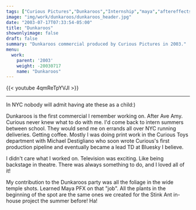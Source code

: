 ```yaml
---
tags: ["Curious Pictures","Dunkaroos","Internship","maya","aftereffects","painteffects"]
image: "img/work/dunkaroos/dunkaroos_header.jpg"
date: "2003-07-17T07:33:54-05:00"
title: "Dunkaroos"
showonlyimage: false
draft: false
summary: "Dunkaroos commercial produced by Curious Pictures in 2003."
menu:
  work:
    parent: '2003'
    weight: -20030717
    name: "Dunkaroos"
---
```


{{< youtube 4qmReTpYVJI >}}

---


In NYC nobody will admit having ate these as a child:)

Dunkaroos is the first commercial I remember working on. After Ave Amy. Curious never knew what to do with me. I'd come back to intern summers between school. They would send me on errands all over NYC running deliveries. Getting coffee. Mostly I was doing print work in the Curious Toys department with Michael Destigliano who soon wrote Curious's first production pipeline and eventually became a lead TD at Bluesky I believe.

I didn't care what I worked on. Television was exciting. Like being backstage in theatre. There was always something to do, and I loved all of it!

My contribution to the Dunkaroos party was all the foliage in the wide temple shots. Learned Maya PFX on that "job". All the plants in the beginning of the spot are the same ones we created for the Stink Ant in-house project the summer before! Ha!
